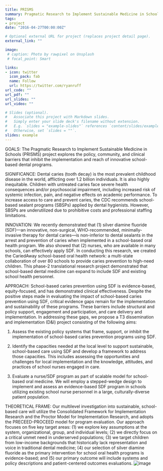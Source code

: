```yaml
---
title: PRISMS
summary: Pragmatic Research to Implement Sustainable Medicine in Schools
tags:
- project
date: "2016-04-27T00:00:00Z"

# Optional external URL for project (replaces project detail page).
external_link: ""

image:
 # caption: Photo by rawpixel on Unsplash
 # focal_point: Smart

links:
- icon: twitter
  icon_pack: fab
  name: Follow
  url: https://twitter.com/ryanruff
url_code: ""
url_pdf: ""
url_slides: ""
url_video: ""

# Slides (optional).
#   Associate this project with Markdown slides.
#   Simply enter your slide deck's filename without extension.
#   E.g. `slides = "example-slides"` references `content/slides/example-slides.md`.
#   Otherwise, set `slides = ""`.
slides: example
---
```


GOALS: The Pragmatic Research to Implement Sustainable Medicine in Schools (PRISMS) project explores the policy, community, and clinical barriers that inhibit the implementation and reach of innovative school-based dental programs.

SIGNIFICANCE: Dental caries (tooth decay) is the most prevalent childhood disease in the world, afflicting over 1.2 billion individuals. It is also highly inequitable. Children with untreated caries face severe health consequences and/or psychosocial impairment, including increased risk of systemic infection, pain, and negative effects on academic performance. To increase access to care and prevent caries, the CDC recommends school-based sealant programs (SBSPs) applied by dental hygienists. However, SBSPs are underutilized due to prohibitive costs and professional staffing limitations. 

INNOVATION: We recently demonstrated that (1) silver diamine fluoride (SDF)—an innovative, non-surgical, WHO-recommended, minimally-invasive therapy for dental caries—is non-inferior to dental sealants in the arrest and prevention of caries when implemented in a school-based oral health program. We also showed that (2) nurses, who are available in many schools, can effectively apply SDF. In conducting this research, we created the CariedAway school-based oral health network: a multi-state collaboration of over 80 schools to provide caries prevention to high-need children. This phase-2 translational research project demonstrated that school-based dental medicine can expand to include SDF and existing school health personnel. 

APPROACH: School-based caries prevention using SDF is evidence-based, equity-focused, and has demonstrated clinical effectiveness. Despite the positive steps made in evaluating the impact of school-based caries prevention using SDF, critical evidence gaps remain for the implementation and sustainability of these programs. These barriers include structural and policy support, engagement and participation, and care delivery and implementation. In addressing these gaps, we propose a T3 dissemination and implementation (D&I) project consisting of the following aims: 

1.	Assess the existing policy systems that frame, support, or inhibit the implementation of school-based caries prevention programs using SDF. 

2.	Identify the capacities needed at the local level to support sustainable, school-based care using SDF and develop a framework to address those capacities. This includes assessing the opportunities and challenges for local implementation and the knowledge, attitudes, and practices of school nurses engaged in care. 

3.	Evaluate a nurse/SDF program as part of scalable model for school-based oral medicine. We will employ a stepped-wedge design to implement and assess an evidence-based SDF program in schools utilizing existing school nurse personnel in a large, culturally-diverse patient population.

THEORETICAL FRAME: Our multilevel investigation into sustainable, school-based care will utilize the Consolidated Framework for Implementation Research and the Proctor Model for Implementation Research, and adopts the PRECEED-PROCEED model for program evaluation. Our approach focuses on five key target areas: (1) we explore key assumptions at the system, organizational, group, and individual levels; (2) we directly focus on a critical unmet need in underserved populations; (3) we target children from low-income backgrounds that historically lack representation and voice in traditional dental medicine; (4) our selection of silver diamine fluoride as the primary intervention for school oral health programs is evidence-based; and (5) our primary outcome will include systems and policy descriptions and patient-centered outcomes evaluations.
![image](https://github.com/ryanruff/ryanruff_web/assets/65179113/8f0b648f-4a0b-475f-85b1-586c810d4ef7)
